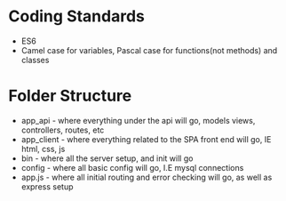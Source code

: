 # Coding Standards
 - ES6 
 - Camel case for variables, Pascal case for functions(not methods) and classes
 
# Folder Structure
 - app_api - where everything under the api will go, models views, controllers, routes, etc
 - app_client - where everything related to the SPA front end will go, IE html, css, js
 - bin - where all the server setup, and init will go
 - config - where all basic config will go, I.E mysql connections
 - app.js - where all initial routing and error checking will go, as well as express setup